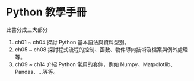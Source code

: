 # Python 教學手冊
此書分成三大部分
1. ch01 ~ ch04 探討 Python 基本語法與資料型別。
1. ch05 ~ ch08 探討程式流程的控制、函數、物件導向技術及檔案與例外處理等。
1. ch09 ~ ch14 介紹 Python 常用的套件，例如 Numpy、Matpolotlib、Pandas、...等等。